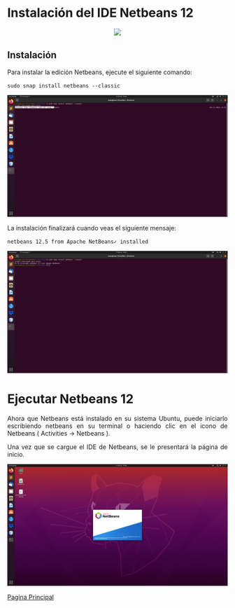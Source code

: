 <div align="justify">

# Instalación del IDE Netbeans 12

<div align="center">
  <img src="https://www.linuxadictos.com/wp-content/uploads/apache-netbeans.jpg" width="250px">
</div>


## Instalación

 
  Para instalar la edición Netbeans, ejecute el siguiente comando:

```console
sudo snap install netbeans --classic
```
<img src="imagenes/ntb12.1.png">
  
  La instalación finalizará cuando veas el siguiente mensaje:

  ```console
  netbeans 12.5 from Apache NetBeans✓ installed
  ```
  
  <img src="imagenes/ntb12.2.png">

# Ejecutar Netbeans 12

  Ahora que Netbeans está instalado en su sistema Ubuntu, puede iniciarlo escribiendo netbeans en su terminal o haciendo clic en el icono de Netbeans ( Activities -> Netbeans ).

  Una vez que se cargue el IDE de Netbeans, se le presentará la página de inicio.

  <img src="imagenes/ntb12.3.png">
  
   [Pagina Principal](https://github.com/OscarDavid87/ETS-Entornos-de-desarrollo/blob/main/README.md)
